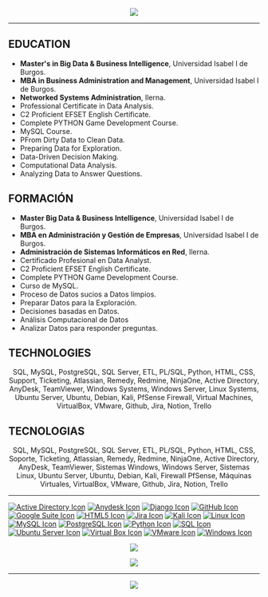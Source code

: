 <p align="center">
  <img src="https://readme-typing-svg.demolab.com?font=Play&size=60&pause=2000&color=green&center=true&random=true&width=700&height=79&lines=SETHEJINN" />
</a></p>
        
<hr style="border-color:green;">
<p></p>

## EDUCATION
- **Master's in Big Data & Business Intelligence**, Universidad Isabel I de Burgos.
- **MBA in Business Administration and Management**, Universidad Isabel I de Burgos.
- **Networked Systems Administration**, Ilerna.
- Professional Certificate in Data Analysis.
- C2 Proficient EFSET English Certificate.
- Complete PYTHON Game Development Course.
- MySQL Course.
- PFrom Dirty Data to Clean Data.
- Preparing Data for Exploration.
- Data-Driven Decision Making.
- Computational Data Analysis.
- Analyzing Data to Answer Questions.

## FORMACIÓN
- **Master Big Data & Business Intelligence**, Universidad Isabel I de Burgos.
- **MBA en Administración y Gestión de Empresas**, Universidad Isabel I de Burgos.
- **Administración de Sistemas Informáticos en Red**, Ilerna.
- Certificado Profesional en Data Analyst.
- C2 Proficient EFSET English Certificate.
- Complete PYTHON Game Development Course.
- Curso de MySQL.
- Proceso de Datos sucios a Datos limpios.
- Preparar Datos para la Exploración.
- Decisiones basadas en Datos.
- Análisis Computacional de Datos
- Analizar Datos para responder preguntas.

## TECHNOLOGIES
<p align="center"> SQL, MySQL, PostgreSQL, SQL Server, ETL, PL/SQL, Python, HTML, CSS, Support, Ticketing, Atlassian, Remedy, Redmine, NinjaOne, Active Directory, AnyDesk, TeamViewer, Windows Systems, Windows Server, Linux Systems, Ubuntu Server, Ubuntu, Debian, Kali, PfSense Firewall, Virtual Machines, VirtualBox, VMware, Github, Jira, Notion, Trello </p>

## TECNOLOGIAS

<p align="center"> SQL, MySQL, PostgreSQL, SQL Server, ETL, PL/SQL, Python, HTML, CSS, Soporte, Ticketing, Atlassian, Remedy, Redmine, NinjaOne, Active Directory, AnyDesk, TeamViewer, Sistemas Windows, Windows Server, Sistemas Linux, Ubuntu Server, Ubuntu, Debian, Kali, Firewall PfSense, Máquinas Virtuales, VirtualBox, VMware, Github, Jira, Notion, Trello </p>

<hr style="border-color:green;">
<p></p>

[![Active Directory Icon](https://img.icons8.com/color/32/000000/active-directory.png)](https://www.microsoft.com/en-us/cloud-platform/active-directory)
[![Anydesk Icon](https://img.icons8.com/color/32/000000/anydesk.png)](https://www.anydesk.com/)
[![Django Icon](https://img.icons8.com/color/48/000000/django.png)](https://www.djangoproject.com/)
[![GitHub Icon](https://img.icons8.com/fluent/48/000000/github.png)](https://github.com/)
[![Google Suite Icon](https://img.icons8.com/color/32/000000/google-logo.png)](https://gsuite.google.com/)
[![HTML5 Icon](https://img.icons8.com/color/48/000000/html-5.png)](https://developer.mozilla.org/en-US/docs/Web/Guide/HTML/HTML5)
[![Jira Icon](https://img.icons8.com/color/48/000000/jira.png)](https://www.atlassian.com/software/jira)
[![Kali Icon](https://img.icons8.com/color/48/000000/kali-linux.png)](https://www.kali.org/)
[![Linux Icon](https://img.icons8.com/color/48/000000/linux.png)](https://www.linux.org/)
[![MySQL Icon](https://img.icons8.com/ios-filled/50/000000/mysql-logo.png)](https://www.mysql.com/)
[![PostgreSQL Icon](https://img.icons8.com/color/48/000000/postgreesql.png)](https://www.postgresql.org/)
[![Python Icon](https://img.icons8.com/color/48/000000/python.png)](https://www.python.org/)
[![SQL Icon](https://img.icons8.com/color/48/000000/sql.png)](https://en.wikipedia.org/wiki/SQL)
[![Ubuntu Server Icon](https://img.icons8.com/color/48/000000/ubuntu.png)](https://ubuntu.com/server)
[![Virtual Box Icon](https://img.icons8.com/color/48/000000/virtualbox.png)](https://www.virtualbox.org/)
[![VMware Icon](https://img.icons8.com/color/48/000000/vmware.png)](https://www.vmware.com/)
[![Windows Icon](https://img.icons8.com/color/48/000000/windows-10.png)](https://www.microsoft.com/en-us/windows)

<p align="center">
      <img src="https://github-readme-stats.vercel.app/api?username=sethejinn&theme=transparent&show_icons=true">
      <a href="https://github.com/iceyami/github-readme-stats">
      </a><p>
        
<p align="center">
<a href=https://github.com/sethejinn">
  <img align="center" src="https://github-readme-stats.vercel.app/api/top-langs/?username=sethejinn&langs_count=8" />
</a></p>

<hr style="border-color:green;">
<p></p>

<p align="center">
    <img src="https://img.freepik.com/premium-photo/intelligence-analyst-soldier-analyzing-data-information-scre-poster-design-2d-a4-creative-ideas_655090-1124832.jpg">
